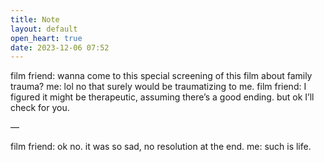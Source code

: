 ```yaml
---
title: Note
layout: default
open_heart: true
date: 2023-12-06 07:52
---
```


film friend: wanna come to this special screening of this film about family trauma?
me: lol no that surely would be traumatizing to me.
film friend: I figured it might be therapeutic, assuming there’s a good ending. but ok I’ll check for you.

—

film friend: ok no. it was so sad, no resolution at the end.
me: such is life. 
